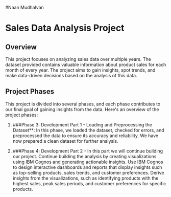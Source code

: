 #Naan Mudhalvan
# Sales Data Analysis Project

## Overview

This project focuses on analyzing sales data over multiple years. The dataset provided contains valuable information about product sales for each month of every year. The project aims to gain insights, spot trends, and make data-driven decisions based on the analysis of this data.

## Project Phases

This project is divided into several phases, and each phase contributes to our final goal of gaining insights from the data. Here's an overview of the project phases:

1. ###Phase 3: Development Part 1 - Loading and Preprocessing the Dataset**: In this phase, we loaded the dataset, checked for errors, and preprocessed the data to ensure its accuracy and reliability. We have now prepared a clean dataset for further analysis.

2. ###Phase 4: Development Part 2 - In this part we will continue building our project. Continue building the analysis by creating visualizations using IBM Cognos and generating actionable insights. Use IBM Cognos to design interactive dashboards and reports that display insights such as top-selling products, sales trends, and customer preferences. Derive insights from the visualizations, such as identifying products with the highest sales, peak sales periods, and customer preferences for specific products. 


